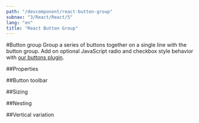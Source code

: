 ```yaml
---
path: "/devcomponent/react-button-group"
subnav: "3/React/React/5"
lang: "en"
title: "React Button Group"
---
```


#Button group
Group a series of buttons together on a single line with the button group. Add on optional JavaScript radio and checkbox style behavior with [our buttons plugin](/components/buttons/#button-plugin).
<reactbuttongroupexample1></reactbuttongroupexample1>

##Properties
<reactbuttongroupexample1properties></reactbuttongroupexample1properties>

##Button toolbar
<reactbuttongroupexample2></reactbuttongroupexample2>

##Sizing
<reactbuttongroupexample3></reactbuttongroupexample3>

##Nesting
<reactbuttongroupexample4></reactbuttongroupexample4>

##Vertical variation
<reactbuttongroupexample5></reactbuttongroupexample5>